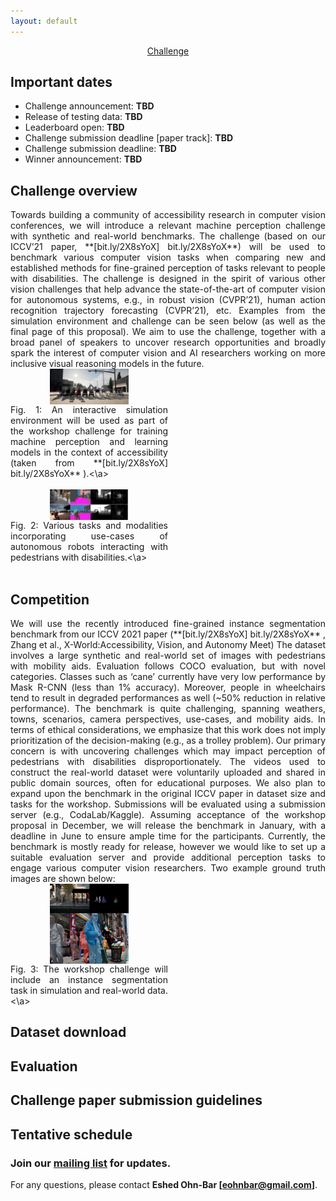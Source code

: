 ```yaml
---
layout: default
---
```

<style> 
.center {
  display: block;
  margin-left: auto;
  margin-right: auto;
  width: 50%;
} </style>

<div style="text-align: center">
<u><g8>Challenge</g8></u>
</div>

## Important dates
- Challenge announcement: <strong>TBD</strong>
- Release of testing data: <strong>TBD</strong>
- Leaderboard open: <strong>TBD</strong>
- Challenge submission deadline [paper track]: <strong>TBD</strong>
- Challenge submission deadline: <strong>TBD</strong>
- Winner announcement: <strong>TBD</strong>

## Challenge overview
<div style="text-align: justify">
Towards building a community of accessibility research in computer vision conferences, we will introduce a relevant machine perception challenge with synthetic and real-world benchmarks. The challenge (based on our ICCV’21 paper, **[bit.ly/2X8sYoX] bit.ly/2X8sYoX**) will be used to benchmark various computer vision tasks when comparing new and established methods for fine-grained perception of tasks relevant to people with disabilities. The challenge is designed in the spirit of various other vision challenges that help advance the state-of-the-art of computer vision for autonomous systems, e.g., in robust vision (CVPR’21), human action recognition trajectory forecasting (CVPR’21), etc. Examples from the simulation environment and challenge can be seen below (as well as the final page of this proposal). We aim to use the challenge, together with a broad panel of speakers to uncover research opportunities and broadly spark the interest of computer vision and AI researchers working on more inclusive visual reasoning models in the future. 
<div style="width:50%">
<img alt="fig1" src="pics/fig1.svg" class = "center">
<a>Fig. 1: An interactive simulation environment will be used as part of the workshop challenge for training machine perception and learning models in the context of accessibility (taken from **[bit.ly/2X8sYoX] bit.ly/2X8sYoX** ).<\a>
</div>
<br>
<div style="width:50%">
<img alt="fig2" src="pics/fig2.svg" class = "center">
<a>Fig. 2: Various tasks and modalities incorporating use-cases of autonomous robots interacting with pedestrians with disabilities.<\a>
</div>
<br>

## Competition
<div style="text-align: justify">
We will use the recently introduced fine-grained instance segmentation benchmark from our ICCV 2021 paper (**[bit.ly/2X8sYoX] bit.ly/2X8sYoX**  , Zhang et al., X-World:Accessibility, Vision, and Autonomy Meet)
The dataset involves a large synthetic and real-world set of images with pedestrians with mobility aids. Evaluation follows COCO evaluation, but with novel categories. Classes such as ‘cane’ currently have very low performance by Mask R-CNN (less than 1% accuracy). Moreover, people in wheelchairs tend to result in degraded performances as well (~50% reduction in relative performance). The benchmark is quite challenging, spanning weathers, towns, scenarios, camera perspectives, use-cases, and mobility aids. In terms of ethical considerations, we emphasize that this work does not imply prioritization of the decision-making (e.g., as a trolley problem). Our primary concern is with uncovering challenges which may impact perception of pedestrians with disabilities disproportionately. The videos used to construct the real-world dataset were voluntarily uploaded and shared in public domain sources, often for educational purposes. We also plan to expand upon the benchmark in the original ICCV paper in dataset size and tasks for the workshop. Submissions will be evaluated using a submission server (e.g., CodaLab/Kaggle). Assuming acceptance of the workshop proposal in December, we will release the benchmark in January, with a deadline in June to ensure ample time for the participants. Currently, the benchmark is mostly ready for release, however we would like to set up a suitable evaluation server and provide additional perception tasks to engage various computer vision researchers. Two example ground truth images are shown below:

<div style="width:50%">
<img alt="fig3a" src="pics/fig3a.svg" class = "center">

<img alt="fig3b" src="pics/fig3b.svg" class = "center">
<a>Fig. 3: The workshop challenge will include an instance segmentation task in simulation and real-world data.<\a>
</div>

## Dataset download
<div style="text-align: justify">


## Evaluation
<div style="text-align: justify">



## Challenge paper submission guidelines
<div style="text-align: justify">



## Tentative schedule
<div style="text-align: justify">


### Join our **[mailing list](https://staging-temp-site.github.io/staging-temp-site.gitub.io/)** for updates.
For any questions, please contact **Eshed Ohn-Bar [eohnbar@gmail.com]**.

